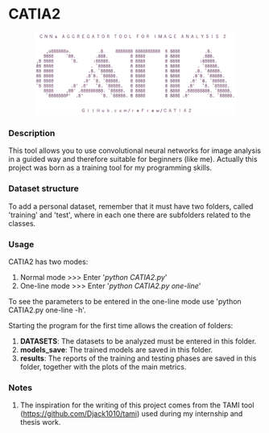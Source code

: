 # CATIA2

<p align="center" width="100%">
   <img width="80%" src="https://raw.githubusercontent.com/reFraw/CATIA2/main/images/CATIA2.png">
</p>

### Description
This tool allows you to use convolutional neural networks for image analysis in a guided way and therefore suitable for beginners (like me).
Actually this project was born as a training tool for my programming skills.

### Dataset structure
To add a personal dataset, remember that it must have two folders, called 'training' and 'test', where in each one there are subfolders related to the classes.

### Usage
CATIA2 has two modes:
1) Normal mode >>> Enter '_python CATIA2.py_'
2) One-line mode >>> Enter '_python CATIA2.py one-line_'

To see the parameters to be entered in the one-line mode use 'python CATIA2.py one-line -h'.

Starting the program for the first time allows the creation of folders:
1) **DATASETS**: The datasets to be analyzed must be entered in this folder.
2) **models_save**: The trained models are saved in this folder.
3) **results**: The reports of the training and testing phases are saved in this folder, together with the plots of the main metrics.

### Notes
1) The inspiration for the writing of this project comes from the TAMI tool (https://github.com/Djack1010/tami) used during my internship and thesis work.
